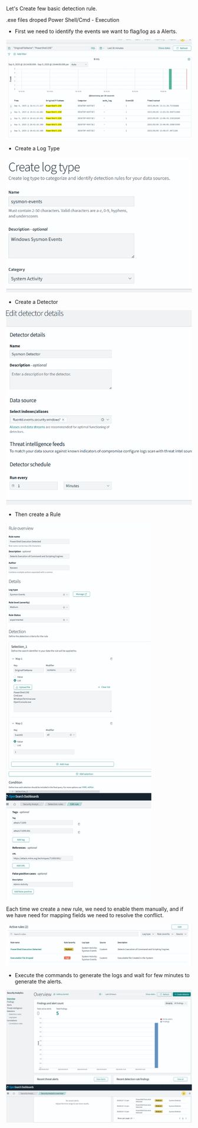 Let's Create few basic detection rule. 

.exe files droped
Power Shell/Cmd - Execution

* First we need to identify the events we want to flag/log as a Alerts.

![alt text](./images/day13_image-5.png)

* Create a Log Type

![alt text](./images/day13_image-1.png)

* Create a Detector

![alt text](./images/day13_image-3.png)

* Then create a Rule

![alt text](./images/day13_image-2.png)

Each time we create a new rule, we need to enable them manually, and if we have need for mapping fields we need to resolve the conflict. 

![alt text](./images/day13_image-4.png)

* Execute the commands to generate the logs and wait for few minutes to generate the alerts. 

![alt text](./images/day13_image-6.png)
